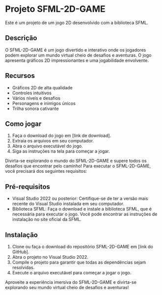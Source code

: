 # Projeto SFML-2D-GAME

Este é um projeto de um jogo 2D desenvolvido com a biblioteca SFML.

## Descrição

O SFML-2D-GAME é um jogo divertido e interativo onde os jogadores podem explorar um mundo virtual cheio de desafios e aventuras. O jogo apresenta gráficos 2D impressionantes e uma jogabilidade envolvente.

## Recursos

- Gráficos 2D de alta qualidade
- Controles intuitivos
- Vários níveis e desafios
- Personagens e inimigos únicos
- Trilha sonora cativante

## Como jogar

1. Faça o download do jogo em [link de download].
2. Extraia os arquivos em seu computador.
3. Abra o arquivo executável do jogo.
4. Siga as instruções na tela para começar a jogar.

Divirta-se explorando o mundo do SFML-2D-GAME e supere todos os desafios que encontrar pelo caminho!
Para executar o SFML-2D-GAME, você precisará dos seguintes requisitos:

## Pré-requisitos

- Visual Studio 2022 ou posterior: Certifique-se de ter a versão mais recente do Visual Studio instalada em seu computador.
- Biblioteca SFML: Faça o download e instale a biblioteca SFML, que é necessária para executar o jogo. Você pode encontrar as instruções de instalação no site oficial da SFML.

## Instalação

1. Clone ou faça o download do repositório SFML-2D-GAME em [link do GitHub].
2. Abra o projeto no Visual Studio 2022.
3. Compile o projeto para garantir que todas as dependências sejam resolvidas.
4. Execute o arquivo executável para começar a jogar o jogo.

Aproveite a experiência imersiva do SFML-2D-GAME e divirta-se explorando seu mundo virtual cheio de desafios e aventuras!
